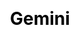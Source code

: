 ---
title: Gemini
layout: constellation/single
description: Constellation information - Gemini.
js: ["js/luck/constellation/single.js"]
css: ["css/luck/constellation/single.css"]
---